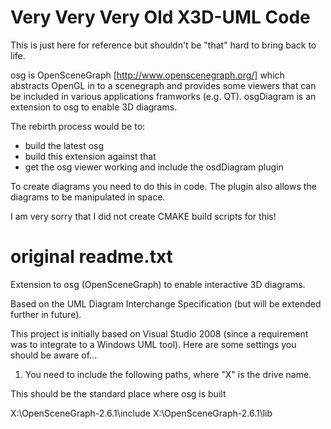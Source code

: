 Very Very Very Old X3D-UML Code
===============================

This is just here for reference but shouldn't be "that" hard to bring back to life.

osg is OpenSceneGraph [http://www.openscenegraph.org/] which abstracts OpenGL in to a scenegraph and provides some viewers that can be included in various applications framworks (e.g. QT). osgDiagram is an extension to osg to enable 3D diagrams.

The rebirth process would be to:

- build the latest osg
- build this extension against that 
- get the osg viewer working and include the osdDiagram plugin

To create diagrams you need to do this in code. The plugin also allows the diagrams to be manipulated in space.

I am very sorry that I did not create CMAKE build scripts for this!

original readme.txt
===================

Extension to osg (OpenSceneGraph) to enable interactive 3D diagrams.

Based on the UML Diagram Interchange Specification (but will be extended further in future).

This project is initially based on Visual Studio 2008 (since a requirement was to integrate
to a Windows UML tool). Here are some settings you should be aware of...

1) You need to include the following paths, where "X" is the drive name.

This should be the standard place where osg is built

X:\OpenSceneGraph-2.6.1\include
X:\OpenSceneGraph-2.6.1\lib


